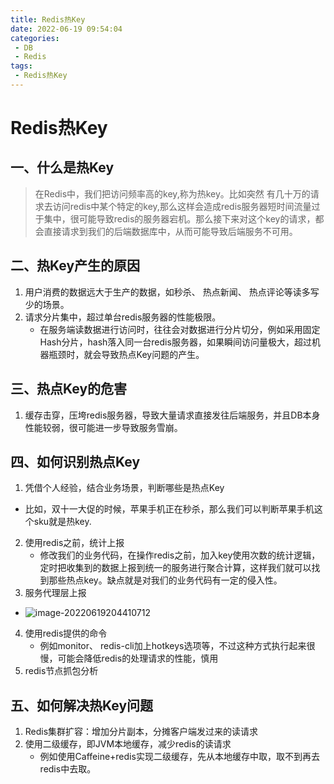 ```yaml
---
title: Redis热Key
date: 2022-06-19 09:54:04
categories: 
 - DB
 - Redis
tags: 
 - Redis热Key
---
```


#  Redis热Key

## 一、什么是热Key

> 在Redis中，我们把访问频率高的key,称为热key。比如突然 有几十万的请求去访问redis中某个特定的key,那么这样会造成redis服务器短时间流量过于集中，很可能导致redis的服务器宕机。那么接下来对这个key的请求，都会直接请求到我们的后端数据库中，从而可能导致后端服务不可用。

<!--more-->

## 二、热Key产生的原因

1. 用户消费的数据远大于生产的数据，如秒杀、 热点新闻、 热点评论等读多写少的场景。
2. 请求分片集中，超过单台redis服务器的性能极限。
   - 在服务端读数据进行访问时，往往会对数据进行分片切分，例如采用固定Hash分片，hash落入同一台redis服务器，如果瞬间访问量极大，超过机器瓶颈时，就会导致热点Key问题的产生。

## 三、热点Key的危害

1. 缓存击穿，压垮redis服务器，导致大量请求直接发往后端服务，并且DB本身性能较弱，很可能进一步导致服务雪崩。

## 四、如何识别热点Key

1.  凭借个人经验，结合业务场景，判断哪些是热点Key
   - 比如，双十一大促的时候，苹果手机正在秒杀，那么我们可以判断苹果手机这个sku就是热key.
2. 使用redis之前，统计上报
   - 修改我们的业务代码，在操作redis之前，加入key使用次数的统计逻辑，定时把收集到的数据上报到统一的服务进行聚合计算，这样我们就可以找到那些热点key。缺点就是对我们的业务代码有一定的侵入性。
3.  服务代理层上报
   - ![image-20220619204410712](https://gcore.jsdelivr.net/gh/znej/pic/picgo/image-20220619204410712.png)
4. 使用redis提供的命令
   - 例如monitor、 redis-cli加上hotkeys选项等，不过这种方式执行起来很慢，可能会降低redis的处理请求的性能，慎用
5. redis节点抓包分析

## 五、如何解决热Key问题

1. Redis集群扩容：增加分片副本，分摊客户端发过来的读请求
2. 使用二级缓存，即JVM本地缓存，减少redis的读请求
   - 例如使用Caffeine+redis实现二级缓存，先从本地缓存中取，取不到再去redis中去取。